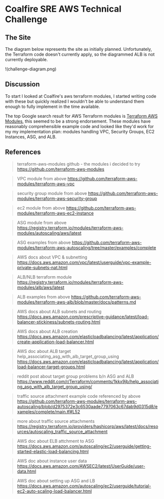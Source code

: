 # Coalfire SRE AWS Technical Challenge


## The Site

The diagram below represents the site as initially planned. Unfortunately, the Terraform code doesn't currently apply, so the diagrammed ALB is not currently deployable.

!(challenge-diagram.png)

## Discussion

To start I looked at Coalfire's aws terraform modules, I started writing code with these but quickly realized I wouldn't be able to understand them enough to fully implement in the time available.

The top Google search result for AWS Terraform modules is [Terraform AWS Modules](https://registry.terraform.io/namespaces/terraform-aws-modules), this seemed to be a strong endorsement. These modules have reasonably comprehensible example code and looked like they'd work for my my implementation plan: modules handling VPC, Security Groups, EC2 Instances, ASG, and ALB.

## References

> terraform-aws-modules github - the modules i decided to try
https://github.com/terraform-aws-modules

> VPC module from above
https://github.com/terraform-aws-modules/terraform-aws-vpc

> security group module from above
https://github.com/terraform-aws-modules/terraform-aws-security-group

> ec2 module from above
https://github.com/terraform-aws-modules/terraform-aws-ec2-instance

> ASG module from above
https://registry.terraform.io/modules/terraform-aws-modules/autoscaling/aws/latest

> ASG examples from above
https://github.com/terraform-aws-modules/terraform-aws-autoscaling/tree/master/examples/complete

> AWS docs about VPC & subnetting
https://docs.aws.amazon.com/vpc/latest/userguide/vpc-example-private-subnets-nat.html

> ALB/NLB terraform module
https://registry.terraform.io/modules/terraform-aws-modules/alb/aws/latest

> ALB examples from above
https://github.com/terraform-aws-modules/terraform-aws-alb/blob/master/docs/patterns.md

> AWS docs about ALB subnets and routing 
https://docs.aws.amazon.com/prescriptive-guidance/latest/load-balancer-stickiness/subnets-routing.html

> AWS docs about ALB creation
https://docs.aws.amazon.com/elasticloadbalancing/latest/application/create-application-load-balancer.html

> AWS doc about ALB target help_associating_asg_with_alb_target_group_using
https://docs.aws.amazon.com/elasticloadbalancing/latest/application/load-balancer-target-groups.html

> reddit post about target group problems b/n ASG and ALB
https://www.reddit.com/r/Terraform/comments/1kkx9jb/help_associating_asg_with_alb_target_group_using/

> traffic source attachment example code referenced by above
https://github.com/terraform-aws-modules/terraform-aws-autoscaling/blob/d2975372e3c6530aade7797063c67dab9d0315d8/examples/complete/main.tf#L52

> more about traffic source attachments
https://registry.terraform.io/providers/hashicorp/aws/latest/docs/resources/autoscaling_traffic_source_attachment

> AWS doc about ELB attchment to ASG
https://docs.aws.amazon.com/autoscaling/ec2/userguide/getting-started-elastic-load-balancing.html

> AWS doc about instance user data
https://docs.aws.amazon.com/AWSEC2/latest/UserGuide/user-data.html

> AWS doc about setting up ASG and LB
https://docs.aws.amazon.com/autoscaling/ec2/userguide/tutorial-ec2-auto-scaling-load-balancer.html
